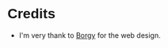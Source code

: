 <h1 style="font-family:arial">Credits</h1>
<p style="font-famliy:arial">
 <ul>
  <li>I'm very thank to <a href="https://www.youtube.com/c/ANightDazingZoroark/">Borgy</a> for the web design.</li>
 </ul>
</p>
